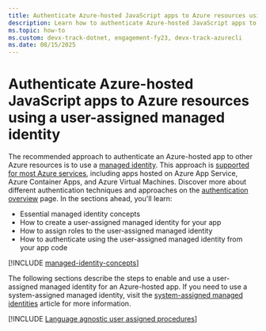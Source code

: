 ```yaml
---
title: Authenticate Azure-hosted JavaScript apps to Azure resources using a user-assigned managed identity
description: Learn how to authenticate Azure-hosted JavaScript apps to other Azure services using a user-assigned managed identity.
ms.topic: how-to
ms.custom: devx-track-dotnet, engagement-fy23, devx-track-azurecli
ms.date: 08/15/2025
---
```


# Authenticate Azure-hosted JavaScript apps to Azure resources using a user-assigned managed identity

The recommended approach to authenticate an Azure-hosted app to other Azure resources is to use a [managed identity](/entra/identity/managed-identities-azure-resources/overview). This approach is [supported for most Azure services](/entra/identity/managed-identities-azure-resources/managed-identities-status), including apps hosted on Azure App Service, Azure Container Apps, and Azure Virtual Machines. Discover more about different authentication techniques and approaches on the [authentication overview](/javascript/azure/sdk/authentication) page. In the sections ahead, you'll learn:

- Essential managed identity concepts
- How to create a user-assigned managed identity for your app
- How to assign roles to the user-assigned managed identity
- How to authenticate using the user-assigned managed identity from your app code

[!INCLUDE [managed-identity-concepts](../../../includes/authentication/managed-identity-concepts.md)]

The following sections describe the steps to enable and use a user-assigned managed identity for an Azure-hosted app. If you need to use a system-assigned managed identity, visit the [system-assigned managed identities](system-assigned-managed-identity.md) article for more information.

[!INCLUDE [Language agnostic user assigned procedures](<../../../includes/authentication/user-assigned-managed-identity.md>)]
